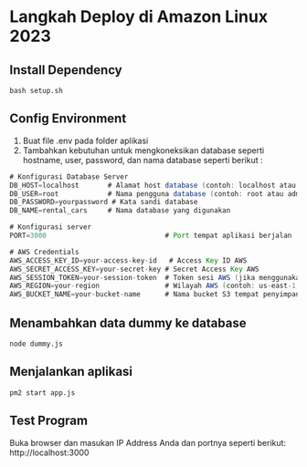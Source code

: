 # Langkah Deploy di Amazon Linux 2023
## Install Dependency
```
bash setup.sh
```
## Config Environment
1. Buat file .env pada folder aplikasi
2. Tambahkan kebutuhan untuk mengkoneksikan database seperti hostname, user, password, dan nama database seperti berikut :
```java
# Konfigurasi Database Server
DB_HOST=localhost       # Alamat host database (contoh: localhost atau IP server atau DNS)
DB_USER=root            # Nama pengguna database (contoh: root atau admin)
DB_PASSWORD=yourpassword # Kata sandi database
DB_NAME=rental_cars     # Nama database yang digunakan

# Konfigurasi server
PORT=3000                             # Port tempat aplikasi berjalan

# AWS Credentials
AWS_ACCESS_KEY_ID=your-access-key-id   # Access Key ID AWS
AWS_SECRET_ACCESS_KEY=your-secret-key # Secret Access Key AWS
AWS_SESSION_TOKEN=your-session-token  # Token sesi AWS (jika menggunakan kredensial sementara)
AWS_REGION=your-region                # Wilayah AWS (contoh: us-east-1, us-west-2)
AWS_BUCKET_NAME=your-bucket-name      # Nama bucket S3 tempat penyimpanan backup
```
## Menambahkan data dummy ke database
```
node dummy.js
```
## Menjalankan aplikasi 
```
pm2 start app.js
```
## Test Program
Buka browser dan masukan IP Address Anda dan portnya seperti berikut: http://localhost:3000
